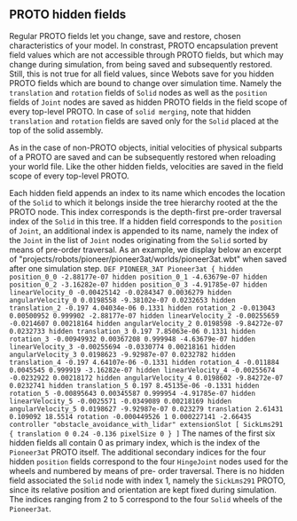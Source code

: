 ## PROTO hidden fields

Regular PROTO fields let you change, save and restore, chosen characteristics of
your model. In constrast, PROTO encapsulation prevent field values which are not
accessible through PROTO fields, but which may change during simulation, from
being saved and subsequently restored. Still, this is not true for all field
values, since Webots save for you hidden PROTO fields which are bound to change
over simulation time. Namely the `translation` and `rotation` fields of `Solid`
nodes as well as the `position` fields of `Joint` nodes are saved as hidden
PROTO fields in the field scope of every top-level PROTO. In case of `solid
merging`, note that hidden `translation` and `rotation` fields are saved only
for the `Solid` placed at the top of the solid assembly.

As in the case of non-PROTO objects, initial velocities of physical subparts of
a PROTO are saved and can be subsequently restored when reloading your world
file. Like the other hidden fields, velocities are saved in the field scope of
every top-level PROTO.

Each hidden field appends an index to its name which encodes the location of the
`Solid` to which it belongs inside the tree hierarchy rooted at the the PROTO
node. This index corresponds is the depth-first pre-order traversal index of the
`Solid` in this tree. If a hidden field corresponds to the `position` of
`Joint`, an additional index is appended to its name, namely the index of the
`Joint` in the list of `Joint` nodes originating from the `Solid` sorted by
means of pre-order traversal. As an example, we display below an excerpt of
"projects/robots/pioneer/pioneer3at/worlds/pioneer3at.wbt" when saved after one
simulation step. ` DEF PIONEER_3AT Pioneer3at { hidden position_0_0 -2.88177e-07
hidden position_0_1 -4.63679e-07 hidden position_0_2 -3.16282e-07 hidden
position_0_3 -4.91785e-07 hidden linearVelocity_0 -0.00425142 -0.0284347
0.0036279 hidden angularVelocity_0 0.0198558 -9.38102e-07 0.0232653 hidden
translation_2 -0.197 4.04034e-06 0.1331 hidden rotation_2 -0.013043 0.00500952
0.999902 -2.88177e-07 hidden linearVelocity_2 -0.00255659 -0.0214607 0.00218164
hidden angularVelocity_2 0.0198598 -9.84272e-07 0.0232733 hidden translation_3
0.197 7.85063e-06 0.1331 hidden rotation_3 -0.00949932 0.00367208 0.999948
-4.63679e-07 hidden linearVelocity_3 -0.00255694 -0.0330774 0.00218161 hidden
angularVelocity_3 0.0198623 -9.92987e-07 0.0232782 hidden translation_4 -0.197
4.64107e-06 -0.1331 hidden rotation_4 -0.011884 0.0045545 0.999919 -3.16282e-07
hidden linearVelocity_4 -0.00255674 -0.0232922 0.00218172 hidden
angularVelocity_4 0.0198602 -9.84272e-07 0.0232741 hidden translation_5 0.197
8.45135e-06 -0.1331 hidden rotation_5 -0.00895643 0.00345587 0.999954
-4.91785e-07 hidden linearVelocity_5 -0.0025571 -0.0349089 0.00218169 hidden
angularVelocity_5 0.0198627 -9.92987e-07 0.023279 translation 2.61431 0.109092
18.5514 rotation -0.000449526 1 0.000227141 -2.66435 controller
"obstacle_avoidance_with_lidar" extensionSlot [ SickLms291 { translation 0 0.24
-0.136 pixelSize 0 } ] ` The names of the first six hidden fields all contain 0
as primary index, which is the index of the `Pioneer3at` PROTO itself. The
additional secondary indices for the four hidden `position` fields correspond to
the four `HingeJoint` nodes used for the wheels and numbered by means of pre-
order traversal. There is no hidden field associated the `Solid` node with index
1, namely the `SickLms291` PROTO, since its relative position and orientation
are kept fixed during simulation. The indices ranging from 2 to 5 correspond to
the four `Solid` wheels of the `Pioneer3at`.

